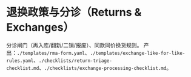 # 退换政策与分诊（Returns & Exchanges）

分诊闸门（再入库/翻新/二销/报废）、同款同价换货规则。
产出：`./templates/rma-form.yaml`、`./templates/exchange-like-for-like-rules.yaml`、`./checklists/return-triage-checklist.md`、`./checklists/exchange-processing-checklist.md`。
